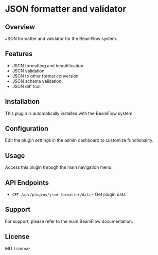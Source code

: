 # JSON formatter and validator

## Overview

JSON formatter and validator for the BeamFlow system.

## Features

- JSON formatting and beautification
- JSON validation
- JSON to other format conversion
- JSON schema validation
- JSON diff tool

## Installation

This plugin is automatically installed with the BeamFlow system.

## Configuration

Edit the plugin settings in the admin dashboard to customize functionality.

## Usage

Access this plugin through the main navigation menu.

## API Endpoints

- `GET /api/plugins/json-formatter/data` - Get plugin data

## Support

For support, please refer to the main BeamFlow documentation.

## License

MIT License
